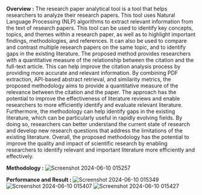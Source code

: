 **Overview :**
The research paper analytical tool is a tool that helps researchers to analyze their research papers. This tool uses Natural Language Processing (NLP) algorithms to extract relevant information from the text of research papers. This tool can be used to identify key concepts, topics, and themes within a research paper, as well as to highlight important findings, methodologies, and references. It can also be used to compare and contrast multiple research papers on the same topic, and to identify gaps in the existing literature.
The proposed method provides researchers with a quantitative measure of the relationship between the citation and the full-text article. This can help improve the citation analysis process by providing more accurate and relevant information.
By combining PDF extraction, API-based abstract retrieval, and similarity metrics, the proposed methodology aims to provide a quantitative measure of the relevance between the citation and the paper. The approach has the potential to improve the effectiveness of literature reviews and enable researchers to more efficiently identify and evaluate relevant literature. Furthermore, the methodology can help identify gaps in the existing literature, which can be particularly useful in rapidly evolving fields. By doing so, researchers can better understand the current state of research and develop new research questions that address the limitations of the existing literature. Overall, the proposed methodology has the potential to improve the quality and impact of scientific research by enabling researchers to identify relevant and important literature more efficiently and effectively.

**Methodology :**
![Screenshot 2024-06-10 015257](https://github.com/eshaagrawal1/Reference-Relevance/assets/90109712/b6c1baa9-fead-4085-889b-2e47f2014eef)

**Performance and Result :**
![Screenshot 2024-06-10 015349](https://github.com/eshaagrawal1/Reference-Relevance/assets/90109712/bc0f0843-a3ac-44ad-b1c7-f708d6f616c6)
![Screenshot 2024-06-10 015407](https://github.com/eshaagrawal1/Reference-Relevance/assets/90109712/6af3cb32-9aa1-4ef9-9108-4ac0638171df)
![Screenshot 2024-06-10 015427](https://github.com/eshaagrawal1/Reference-Relevance/assets/90109712/4ad2f866-ab2d-4979-8b34-a371b736c654)
